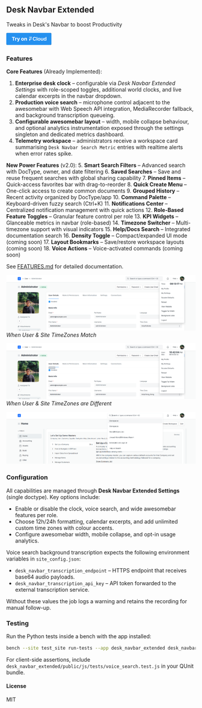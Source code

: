 ## Desk Navbar Extended

Tweaks in Desk's Navbar to boost Productivity

[![Try on Frappe Cloud](./.github/assets/try-on-fc.png)](https://frappecloud.com/marketplace/apps/desk_navbar_extended?referrer=a6d8da54)

### Features

**Core Features** (Already Implemented):
1. **Enterprise desk clock** – configurable via *Desk Navbar Extended Settings* with role-scoped toggles, additional world clocks, and live calendar excerpts in the navbar dropdown.
2. **Production voice search** – microphone control adjacent to the awesomebar with Web Speech API integration, MediaRecorder fallback, and background transcription queueing.
3. **Configurable awesomebar layout** – width, mobile collapse behaviour, and optional analytics instrumentation exposed through the settings singleton and dedicated metrics dashboard.
4. **Telemetry workspace** – administrators receive a workspace card summarising `Desk Navbar Search Metric` entries with realtime alerts when error rates spike.

**New Power Features** (v2.0):
5. **Smart Search Filters** – Advanced search with DocType, owner, and date filtering
6. **Saved Searches** – Save and reuse frequent searches with global sharing capability
7. **Pinned Items** – Quick-access favorites bar with drag-to-reorder
8. **Quick Create Menu** – One-click access to create common documents
9. **Grouped History** – Recent activity organized by DocType/app
10. **Command Palette** – Keyboard-driven fuzzy search (Ctrl+K)
11. **Notifications Center** – Centralized notification management with quick actions
12. **Role-Based Feature Toggles** – Granular feature control per role
13. **KPI Widgets** – Glanceable metrics in navbar (role-based)
14. **Timezone Switcher** – Multi-timezone support with visual indicators
15. **Help/Docs Search** – Integrated documentation search
16. **Density Toggle** – Compact/expanded UI mode (coming soon)
17. **Layout Bookmarks** – Save/restore workspace layouts (coming soon)
18. **Voice Actions** – Voice-activated commands (coming soon)

See [FEATURES.md](./FEATURES.md) for detailed documentation.

![](./.github/assets/same-time_zone.png)
*When User & Site TimeZones Match*

![](./.github/assets/different-time_zone.png)
*When User & Site TimeZones are Different*

![](./.github/assets/wider-awesomebar.png)

### Configuration

All capabilities are managed through **Desk Navbar Extended Settings** (single doctype). Key options include:

- Enable or disable the clock, voice search, and wide awesomebar features per role.
- Choose 12h/24h formatting, calendar excerpts, and add unlimited custom time zones with colour accents.
- Configure awesomebar width, mobile collapse, and opt-in usage analytics.

Voice search background transcription expects the following environment variables in `site_config.json`:

- `desk_navbar_transcription_endpoint` – HTTPS endpoint that receives base64 audio payloads.
- `desk_navbar_transcription_api_key` – API token forwarded to the external transcription service.

Without these values the job logs a warning and retains the recording for manual follow-up.

### Testing

Run the Python tests inside a bench with the app installed:

```bash
bench --site test_site run-tests --app desk_navbar_extended desk_navbar_extended.tests.test_api
```

For client-side assertions, include `desk_navbar_extended/public/js/tests/voice_search.test.js` in your QUnit bundle.

#### License

MIT
